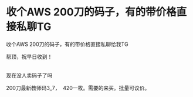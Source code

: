 # 收个AWS 200刀的码子，有的带价格直接私聊TG


收个AWS 200刀的码子，有的带价格直接私聊给我TG

帮顶，祝早日收到！<br />
<br />
<img src="static/image/smiley/default/time.gif" smilieid="15" border="0" alt="" /><img src="static/image/smiley/default/time.gif" smilieid="15" border="0" alt="" /><img src="static/image/smiley/default/time.gif" smilieid="15" border="0" alt="" />

现在没人卖码子了吗<img src="static/image/smiley/default/lol.gif" smilieid="12" border="0" alt="" />

200刀最新教师码3_7，&nbsp;&nbsp;420一枚。需要的来买。批量可议价。

